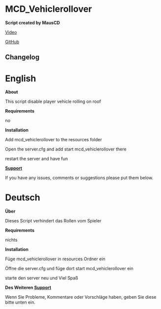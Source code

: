 # MCD_Vehiclerollover

**Script created by MausCD**

[Video](https://youtu.be/ssPrfMfqOjU)

[GitHub](https://github.com/MausCD/mcd_vehiclerollover)

**Changelog**
--

# English

**About**

This script disable player vehicle rolling on roof 
 
 **Requirements**
 
 no

 **Installation**

Add mcd_vehiclerollover to the resources folder

Open the server.cfg and add start mcd_vehiclerollover there

restart the server and have fun

**[Support](https://discord.gg/bBrSeqc52x)**

If you have any issues, comments or suggestions please put them below.


# Deutsch

**Über**

Dieses Script verhindert das Rollen vom Spieler

**Requirements**

nichts


**Installation**

Füge mcd_vehiclerollover in resources Ordner ein

Öffne die server.cfg und füge dort start mcd_vehiclerollover ein

starte den server neu und Viel Spaß

**Des Weiteren [Support](https://discord.gg/bBrSeqc52x)**

Wenn Sie Probleme, Kommentare oder Vorschläge haben, geben Sie diese bitte unten ein.



